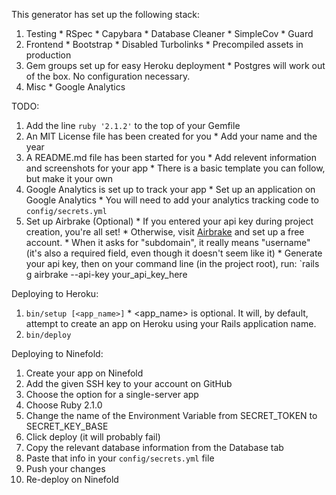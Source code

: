 This generator has set up the following stack:
  1. Testing
    * RSpec
    * Capybara
    * Database Cleaner
    * SimpleCov
    * Guard
  2. Frontend
    * Bootstrap
    * Disabled Turbolinks
    * Precompiled assets in production
  3. Gem groups set up for easy Heroku deployment
    * Postgres will work out of the box. No configuration necessary.
  4. Misc
    * Google Analytics

TODO:
  1. Add the line `ruby '2.1.2'` to the top of your Gemfile
  2. An MIT License file has been created for you
    * Add your name and the year
  3. A README.md file has been started for you
    * Add relevent information and screenshots for your app
    * There is a basic template you can follow, but make it your own
  4. Google Analytics is set up to track your app
    * Set up an application on Google Analytics
    * You will need to add your analytics tracking code to `config/secrets.yml`
  5. Set up Airbrake (Optional)
    * If you entered your api key during project creation, you're all set!
    * Otherwise, visit [Airbrake](https://airbrake.io/account/new/Free) and set
    up a free account.
    * When it asks for "subdomain", it really means "username" (it's also a required
      field, even though it doesn't seem like it)
    * Generate your api key, then on your command line (in the project root), run:
      `rails g airbrake --api-key your_api_key_here

Deploying to Heroku:
  1. `bin/setup [<app_name>]`
    * <app_name> is optional. It will, by default, attempt to create an
    app on Heroku using your Rails application name.
  2. `bin/deploy`

Deploying to Ninefold:
  1. Create your app on Ninefold
  2. Add the given SSH key to your account on GitHub
  3. Choose the option for a single-server app
  4. Choose Ruby 2.1.0
  5. Change the name of the Environment Variable from SECRET_TOKEN to SECRET_KEY_BASE
  6. Click deploy (it will probably fail)
  7. Copy the relevant database information from the Database tab
  8. Paste that info in your `config/secrets.yml` file
  9. Push your changes
  10. Re-deploy on Ninefold